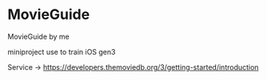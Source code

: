# MovieGuide
 MovieGuide by me

miniproject use to train iOS gen3

Service -> https://developers.themoviedb.org/3/getting-started/introduction
